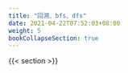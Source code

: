 ```yaml
---
title: "回溯、bfs、dfs"
date: 2021-04-22T07:52:03+08:00
weight: 5
bookCollapseSection: true
---
```


{{< section >}}
